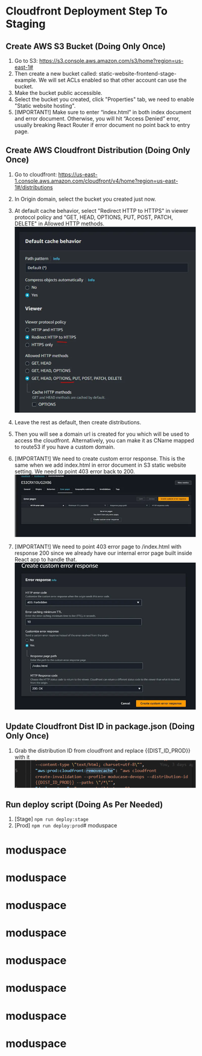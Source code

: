 # Cloudfront Deployment Step To Staging

## Create AWS S3 Bucket (Doing Only Once)
1. Go to S3: https://s3.console.aws.amazon.com/s3/home?region=us-east-1#
2. Then create a new bucket called: static-website-frontend-stage-example. We will set ACLs enabled so that other account can use the bucket.
3. Make the bucket public accessible.
4. Select the bucket you created, click "Properties" tab, we need to enable "Static website hosting".
5. [IMPORTANT!] Make sure to enter “index.html” in both index document and error document. Otherwise, you will hit “Access Denied” error, usually breaking React Router if error document no point back to entry page.

## Create AWS Cloudfront Distribution (Doing Only Once)
1. Go to cloudfront: https://us-east-1.console.aws.amazon.com/cloudfront/v4/home?region=us-east-1#/distributions
2. In Origin domain, select the bucket you created just now.
3. At default cache behavior, select "Redirect HTTP to HTTPS" in viewer protocol policy and "GET, HEAD, OPTIONS, PUT, POST, PATCH, DELETE" in Allowed HTTP methods.
![Alt text](docs/img/cache.png)
4. Leave the rest as default, then create distributions.
5. Then you will see a domain url is created for you which will be used to access the cloudfront. Alternatively, you can make it as CName mapped to route53 if you have a custom domain.

6. [IMPORTANT!] We need to create custom error response. This is the same when we add index.html in error document in S3 static website setting. We need to point 403 error back to 200.
![Alt text](docs/img/cdnerr1.png)

7. [IMPORTANT!] We need to point 403 error page to /index.html with response 200 since we already have our internal error page built inside React app to handle that.
![Alt text](docs/img/cdnerr2.png)

## Update Cloudfront Dist ID in package.json (Doing Only Once)
1. Grab the distribution ID from cloudfront and replace {{DIST_ID_PROD}} with it
![Alt text](docs/img/package.png)

## Run deploy script (Doing As Per Needed)
1. [Stage] `npm run deploy:stage`
2. [Prod] `npm run deploy:prod`# moduspace
# moduspace
# moduspace
# moduspace
# moduspace
# moduspace
# moduspace
# moduspace
# moduspace
